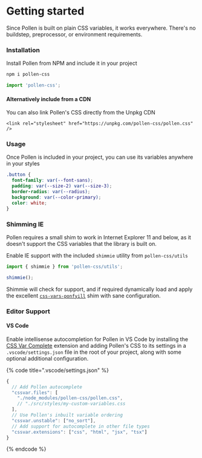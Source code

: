 # Getting started

Since Pollen is built on plain CSS variables, it works everywhere. There's no buildstep, preprocessor, or environment requirements.

### Installation

Install Pollen from NPM and include it in your project

```bash
npm i pollen-css
```

```javascript
import 'pollen-css';
```

#### Alternatively include from a CDN

You can also link Pollen's CSS directly from the Unpkg CDN

```markup
<link rel="stylesheet" href="https://unpkg.com/pollen-css/pollen.css" />
```

### Usage

Once Pollen is included in your project, you can use its variables anywhere in your styles

```css
.button {
  font-family: var(--font-sans);
  padding: var(--size-2) var(--size-3);
  border-radius: var(--radius);
  background: var(--color-primary);
  color: white;
}
```

### Shimming IE

Pollen requires a small shim to work in Internet Explorer 11 and below, as it doesn't support the CSS variables that the library is built on.

Enable IE support with the included `shimmie` utility from `pollen-css/utils`

```javascript
import { shimmie } from 'pollen-css/utils';

shimmie();
```

Shimmie will check for support, and if required dynamically load and apply the excellent [`css-vars-ponfyill`](https://jhildenbiddle.github.io/css-vars-ponyfill/#/) shim with sane configuration.

### Editor Support

#### VS Code

Enable intellisense autocompletion for Pollen in VS Code by installing the [CSS Var Complete](https://marketplace.visualstudio.com/items?itemName=phoenisx.cssvar) extension and adding Pollen's CSS to its settings in a `.vscode/settings.json` file in the root of your project, along with some optional additional configuration.

{% code title=".vscode/settings.json" %}
```javascript
{
  // Add Pollen autocomplete
  "cssvar.files": [
    "./node_modules/pollen-css/pollen.css",
    // "./src/styles/my-custom-variables.css
  ],
  // Use Pollen's inbuilt variable ordering
  "cssvar.unstable": ["no_sort"],
  // Add support for autocomplete in other file types
  "cssvar.extensions": ["css", "html", "jsx", "tsx"]
}
```
{% endcode %}
